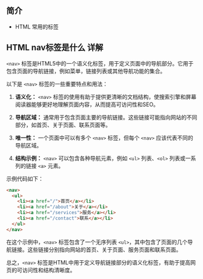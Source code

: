 ## 简介

+ HTML 常用的标签

## HTML nav标签是什么 详解

`<nav>` 标签是HTML5中的一个语义化标签，用于定义页面中的导航部分。它用于包含页面的导航链接，例如菜单，链接列表或其他导航功能的集合。

以下是 `<nav>` 标签的一些重要特点和用法：

1. **语义化：** `<nav>` 标签的使用有助于提供更清晰的文档结构，使搜索引擎和屏幕阅读器能够更好地理解页面内容，从而提高可访问性和SEO。

2. **导航区域：** 通常用于包含页面主要的导航链接。这些链接可能指向网站的不同部分，如首页、关于页面、联系页面等。

3. **唯一性：** 一个页面中可以有多个 `<nav>` 标签，但每个 `<nav>` 应该代表不同的导航区域。

4. **结构示例：** `<nav>` 可以包含各种导航元素，例如 `<ul>` 列表、`<ol>` 列表或一系列的链接 `<a>` 元素。

示例代码如下：

```html
<nav>
  <ul>
    <li><a href="/">首页</a></li>
    <li><a href="/about">关于</a></li>
    <li><a href="/services">服务</a></li>
    <li><a href="/contact">联系</a></li>
  </ul>
</nav>
```

在这个示例中，`<nav>` 标签包含了一个无序列表 `<ul>`，其中包含了页面的几个导航链接。这些链接分别指向网站的首页、关于页面、服务页面和联系页面。

总之，`<nav>` 标签是HTML中用于定义导航链接部分的语义化标签，有助于提高网页的可访问性和结构清晰度。